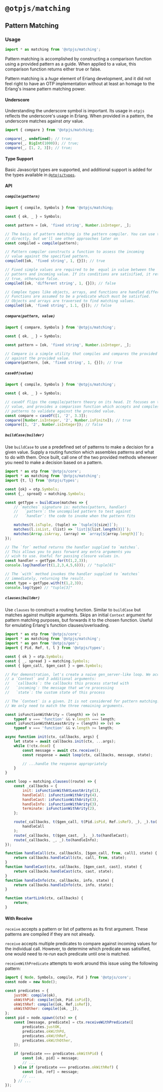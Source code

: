 # `@otpjs/matching`

## Pattern Matching

### Usage

```javascript
import * as matching from '@otpjs/matching';
```

Pattern matching is accomplished by constructing a comparison function using a provided
pattern as a guide. When applied to a value, this comparison function returns
either true or false.

Pattern matching is a _huge_ element of Erlang development, and it did not feel
right to have an OTP implementation without at least an homage to the Erlang's
insane pattern matching power.

#### Underscore

Understanding the underscore symbol is important. Its usage in `otpjs` reflects
the underscore's usage in Erlang. When provided in a pattern, the underscore matches
against _any_ value.


```javascript
import { compare } from '@otpjs/matching;

compare(_, undefined); // true;
compare(_, BigInt(1000)); // true;
compare(_, [1, 2, 3]); // true;
```

#### Type Support

Basic Javascript types are supported, and additional support is added for the 
types available in [`@otpjs/types`](../types).

#### API

##### `compile(pattern)`

```javascript
import { compile, Symbols } from '@otpjs/matching;

const { ok, _ } = Symbols;

const pattern = [ok, 'fixed string', Number.isInteger, _];

// The basis of pattern matching is the pattern compiler. You can use this
// directly, but we'll see other approaches later on
const compiled = compile(pattern);

// Pattern compiler constructs a function to assess the incoming
// value against the specified pattern.
compiled([ok, 'fixed string', 1, {}]); // true

// Fixed simple values are required to be  equal in value between the
// pattern and incoming value. If its conditions are satisified, it returns
// true, otherwise false.
compiled([ok, 'different string', 1, {}]); // false

// Complex types like objects, arrays, and functions are handled differently.
// Functions are assumed to be a predicate which must be satisfied.
// Objects and arrays are traversed to find matching values.
compiled([ok, 'fixed string', 1.1, {}]); // false
```

##### `compare(pattern, value)`

```javascript
import { compare, Symbols } from '@otpjs/matching';

const { ok, _ } = Symbols;

const pattern = [ok, 'fixed string', Number.isInteger, _];

// Compare is a simple utility that compiles and compares the provided pattern
// against the provided value.
compare(pattern, [ok, 'fixed string', 1, {}]); // true
```

##### `caseOf(value)`

```javascript
import { compile, Symbols } from '@otpjs/matching';

const { ok, _ } = Symbols;

// caseOf flips the compile/pattern theory on its head. It focuses on the incoming
// value, and provides a comparison function which accepts and compiles incoming
// patterns to validate against the provided value.
const compare = caseOf([1, '2', 3.3]);
compare([Number.isInteger, '2', Number.isFinite]); // true
compare([1, '2', Number.isInteger]); // false
```

##### `buildCase(builder)`

Use `buildCase` to use a predefined set of patterns to make a decision for a given
value. Supply a routing function which assembles patterns and what to do with them.
Once built, call one of the two provided methods whenever you need to make a decision
based on a pattern.

```javascript
import * as otp from '@otpjs/core';
import * as matching from '@otpjs/matching';
import {t, l} from '@otpjs/types';

const {ok} = otp.Symbols;
const {_, spread} = matching.Symbols;

const getType = buildCase(matches => {
    // `matches` signature is: matches(pattern, handler)
    //   `pattern`: the uncompiled pattern to test against
    //   `handler`: the code to invoke when the pattern fits

    matches(t.isTuple, (tuple) => `tuple[${size}]`);
    matches(l.isList, (list) => `list[${list.length()}]`);
    matches(Array.isArray, (array) => `array[${array.length}]`);
});

// The `for` method returns the handler supplied to `matches`.
// This allows you to pass forward any extra arguments you
// wish to use. Useful for passing closure values in.
const handler = getType.for(t(1,2,3));
console.log(handler(t(1,2,3,4,5,6))); // "tuple[6]"

// The `with` method invokes the handler supplied to `matches`
// immediately, returning the result.
const type = getType.with(t(1,2,3));
console.log(type) // "tuple[3]"
```

##### `clauses(builder)`

Use `clauses` to construct a routing function. Similar to `buildCase`
but matches against multiple arguments. Skips an initial `Context`
argument for pattern matching purposes, but forwards it to the chosen
function. Useful for emulating Erlang's function clauses/overloading.

```javascript
import * as otp from '@otpjs/core';
import * as matching from '@otpjs/matching';
import * as gen from '@otpjs/gen';
import { Pid, Ref, t, l } from '@otpjs/types';

const { ok } = otp.Symbols;
const { _, spread } = matching.Symbols;
const { $gen_call, $gen_cast } = gen.Symbols;

// For demonstration, let's create a naive gen_server-like loop. We accept
// a `Context` and 3 additional arguments:
//   `callbacks`: the callbacks this process started with
//   `incoming`: the message that we're processing
//   `state`: the custom state of this process

// The `Context` is a given. It is not considered for pattern matching.
// We only need to match the three remaining arguments.

const isFunctionWithArity = (length) => (v) =>
    typeof v === 'function' && v.length === length;
const isFunctionWithAtLeastArity = (length) => (v) =>
    typeof v === 'function' && v.length >= length;

async function init(ctx, callbacks, args) {
    let state = await callbacks.init(ctx, ...args);
    while (!ctx.dead) {
        const message = await ctx.receive();
        const response = await loop(ctx, callbacks, message, state);

        // ...handle the response appropriately
    }
}

const loop = matching.clauses((route) => {
    const _callbacks = {
        init: isFunctionWithAtLeastArity(1),
        handleCall: isFunctionWithArity(4),
        handleCast: isFunctionWithArity(3),
        handleInfo: isFunctionWithArity(3),
        terminate: isFunctionWithArity(2),
    };

    route(_callbacks, t($gen_call, t(Pid.isPid, Ref.isRef), _), _).to(
        handleCall
    );
    route(_callbacks, t($gen_cast, _), _).to(handleCast);
    route(_callbacks, _, _).to(handleInfo);
});

function handleCall(ctx, callbackls, [$gen_call, from, call], state) {
    return callbacks.handleCall(ctx, call, from, state);
}
function handleCast(ctx, callbacks, [$gen_cast, cast], state) {
    return callbacks.handleCast(ctx, cast, state);
}
function handleInfo(ctx, callbacks, info, state) {
    return callbacks.handleInfo(ctx, info, state);
}

function startLink(ctx, callbacks) {
    return;
}
```

#### With Receive

`receive` accepts a pattern or list of patterns as its first argument. These patterns
are compiled if they are not already.

`receive` accepts multiple predicates to compare against incoming values for the
individual call. However, to determine which predicate was satisified, one would
need to re-run each predicate until one is matched.

`receiveWithPredicate` attempts to work around this issue using the following
pattern:

```javascript
import { Node, Symbols, compile, Pid } from '@otpjs/core';
const node = new Node();

const predicates = {
    justOK: compile(ok),
    okWithPid: compile([ok, Pid.isPid]),
    okWithRef: compile([ok, Ref.isRef]),
    okWithOther: compile([ok, _]),
};
const pid = node.spawn((ctx) => {
    const [message, predicate] = ctx.receiveWithPredicate([
        predicates.justOK,
        predicates.okWithPd,
        predicates.okWithRef,
        predicates.okWithOther,
    ]);

    if (predicate === predicates.okWithPid) {
        const [ok, pid] = message;
        // ...
    } else if (predicate === predicates.okWithRef) {
        const [ok, ref] = message;
        // ...
    } // ...
});
```
